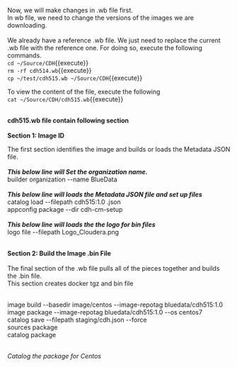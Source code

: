 Now, we will make changes in .wb file first.<br>
In wb file, we need to change the versions of the images we are downloading.
<br><br>
We already have a reference .wb file. We just need to replace the current .wb file with the reference one. For doing so, execute the following commands.<br>
`cd ~/Source/CDH`{{execute}}
<br>`rm -rf cdh514.wb`{{execute}}
<br>`cp ~/test/cdh515.wb ~/Source/CDH`{{execute}}

To view the content of the file, execute the following<br>
`cat ~/Source/CDH/cdh515.wb`{{execute}}

<br><strong>cdh515.wb file contain following section</strong>
<br>
<br><strong>Section 1: Image ID</strong>

The first section identifies the image and builds or loads the Metadata JSON file.
<br>
<br><b><i>This below line will Set the organization name.</i></b>
<br>builder organization --name BlueData
<br>
<br><b><i>This below line will loads the Metadata JSON file and set up files</i></b>
<br>catalog load --filepath cdh515:1.0 .json
<br>appconfig package --dir cdh-cm-setup
<br>
<br><b><i>This below line will loads the the logo for bin files</i></b>
<br>logo file --filepath Logo_Cloudera.png

<br><strong>Section 2: Build the Image .bin File</strong>
<br>
<br>The final section of the .wb file pulls all of the pieces together and builds the .bin file.
<br>This section creates docker tgz and bin file

<br>image build --basedir image/centos --image-repotag bluedata/cdh515:1.0
<br>image package --image-repotag bluedata/cdh515:1.0 --os centos7
<br>catalog save --filepath staging/cdh.json --force
<br>sources package
<br>catalog package

<br><i>Catalog the package for Centos</i>
